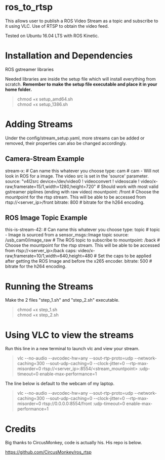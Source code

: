 # ros_to_rtsp

This allows user to publish a ROS Video Stream as a topic and subscribe to it using VLC.
Use of RTSP to obtain the video feed.

Tested on Ubuntu 16.04 LTS with ROS Kinetic.


# Installation and Dependencies

ROS
gstreamer libraries

Needed libraries are inside the setup file which will install everything from scratch.
**Remember to make the setup file executable and place it in your home folder.**
> chmod +x setup_amd64.sh <br> 
> chmod +x setup_1386.sh <br>

# Adding Streams

Under the config/stream_setup.yaml, more streams can be added or removed, their properties can also 
be changed accordingly. 

## Camera-Stream Example

  stream-x:                 # Can name this whatever you choose
    type: cam               # cam - Will not look in ROS for a image. The video src is set in the 'source' parameter.
    source: "v4l2src device=/dev/video0 ! videoconvert ! videoscale ! video/x-raw,framerate=15/1,width=1280,height=720"  # Should work with most valid gstreamer piplines (ending with raw video) 
    mountpoint: /front      # Choose the mountpoint for the rtsp stream. This will be able to be accessed from rtsp://<server_ip>/front
    bitrate: 800            # bitrate for the h264 encoding.

## ROS Image Topic Example

  this-is-stream-42:        # Can name this whatever you choose
    type: topic             # topic - Image is sourced from a sensor_msgs::Image topic
    source: /usb_cam0/image_raw  # The ROS topic to subscribe to
    mountpoint: /back      # Choose the mountpoint for the rtsp stream. This will be able to be accessed from rtsp://<server_ip>/back
    caps: video/x-raw,framerate=10/1,width=640,height=480  # Set the caps to be applied after getting the ROS Image and before the x265 encoder.
    bitrate: 500            # bitrate for the h264 encoding.
    

# Running the Streams

Make the 2 files "step_1.sh" and "step_2.sh" executable. 
> chmod +x step_1.sh <br>
> chmod +x step_2.sh

# Using VLC to view the streams

Run this line in a new terminal to launch vlc and view your stream. 

> vlc --no-audio --avcodec-hw=any --sout-rtp-proto=udp --network-caching=300 --sout-udp-caching=0 --clock-jitter=0 --rtp-max-misorder=0 rtsp://<server_ip>:8554/<stream_mountpoint> :udp-timeout=0 enable-max-performance=1

The line below is default to the webcam of my laptop.

> vlc --no-audio --avcodec-hw=any --sout-rtp-proto=udp --network-caching=300 --sout-udp-caching=0 --clock-jitter=0 --rtp-max-misorder=0 rtsp://0.0.0.0:8554/front :udp-timeout=0 enable-max-performance=1


# Credits

Big thanks to CircusMonkey, code is actually his. His repo is below. 

https://github.com/CircusMonkey/ros_rtsp

